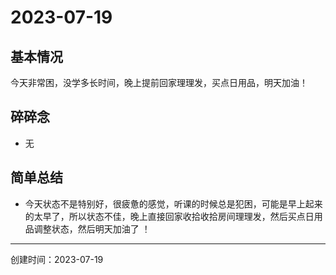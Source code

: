 # 2023-07-19

## 基本情况

今天非常困，没学多长时间，晚上提前回家理理发，买点日用品，明天加油！

## 碎碎念

- 无

## 简单总结

- 今天状态不是特别好，很疲惫的感觉，听课的时候总是犯困，可能是早上起来的太早了，所以状态不佳，晚上直接回家收拾收拾房间理理发，然后买点日用品调整状态，然后明天加油了 ！

---

创建时间：2023-07-19